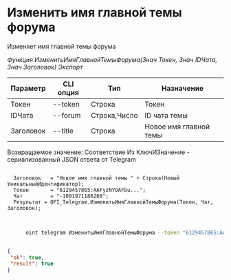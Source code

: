 ﻿---
sidebar_position: 9
---

# Изменить имя главной темы форума
 Изменяет имя главной темы форума


*Функция ИзменитьИмяГлавнойТемыФорума(Знач Токен, Знач IDЧата, Знач Заголовок) Экспорт*

  | Параметр | CLI опция | Тип | Назначение |
  |-|-|-|-|
  | Токен | --token | Строка | Токен |
  | IDЧата | --forum | Строка,Число | ID чата темы |
  | Заголовок | --title | Строка | Новое имя главной темы |

  
  Возвращаемое значение:   Соответствие Из КлючИЗначение - сериализованный JSON ответа от Telegram

```bsl title="Пример кода"
	
  Заголовок   = "Новое имя главной темы " + Строка(Новый УникальныйИдентификатор);
  Токен       = "6129457865:AAFyzNYOAFbu...";
  Чат         = "-1001971186208";
  Результат = OPI_Telegram.ИзменитьИмяГлавнойТемыФорума(Токен, Чат, Заголовок);
	
```

```sh title="Пример команды CLI"
    
      oint telegram ИзменитьИмяГлавнойТемыФорума --token "6129457865:AAFyzNYOAFbu..." --forum %forum% --title %title%

```


```json title="Результат"

{
 "ok": true,
 "result": true
}

```
